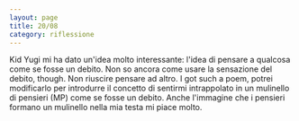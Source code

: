 ```yaml
--- 
layout: page
title: 20/08
category: riflessione
---
```


Kid Yugi mi ha dato un'idea molto interessante: l'idea di pensare a qualcosa
come se fosse un debito. Non so ancora come usare la sensazione del debito,
though. Non riuscire pensare ad altro. I got such a poem, potrei modificarlo per
introdurre il concetto di sentirmi intrappolato in un mulinello di pensieri (MP)
come se fosse un debito. Anche l'immagine che i pensieri formano un mulinello
nella mia testa mi piace molto.
